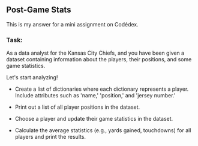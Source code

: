 ## Post-Game Stats
This is my answer for a mini assignment on Codédex.

### Task:
As a data analyst for the Kansas City Chiefs, and you have been given a dataset containing information about the players, their positions, and some game statistics.

Let's start analyzing!

- Create a list of dictionaries where each dictionary represents a player. Include attributes such as 'name,' 'position,' and 'jersey number.'
    
+ Print out a list of all player positions in the dataset.
  
*  Choose a player and update their game statistics in the dataset.
  
- Calculate the average statistics (e.g., yards gained, touchdowns) for all players and print the results.
